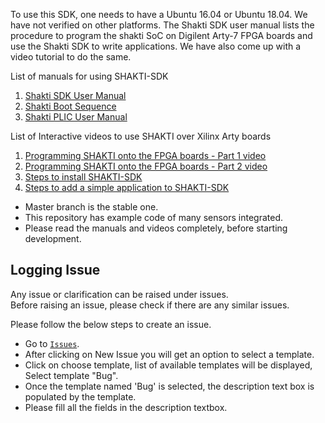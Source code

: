 To use this SDK, one needs to have a Ubuntu 16.04 or Ubuntu 18.04. We have not verified on other platforms. The Shakti SDK user manual lists the procedure to program the shakti SoC on Digilent Arty-7 FPGA boards and use the Shakti SDK to write applications. We have also come up with a video tutorial to do the same.

List of manuals for using SHAKTI-SDK

1. [Shakti SDK User Manual](http://shakti.org.in/docs/user_manual.pdf)
2. [Shakti Boot Sequence](http://shakti.org.in/docs/boot_manual.pdf)
3. [Shakti PLIC User Manual](http://shakti.org.in/docs/plic_user_manual.pdf)


List of Interactive videos to use SHAKTI over Xilinx Arty boards

1. [Programming SHAKTI onto the FPGA boards - Part 1 video](https://www.youtube.com/watch?v=cpGy9iZIrfo)
2. [Programming SHAKTI onto the FPGA boards - Part 2 video](https://www.youtube.com/watch?v=oYEvvZ-oa1g)
3. [Steps to install SHAKTI-SDK](https://www.youtube.com/watch?v=hjftmb1Ye2A&t=6s)
4. [Steps to add a simple application to SHAKTI-SDK](https://www.youtube.com/watch?v=qEoJzhBs9uI)


* Master branch is the stable one.
* This repository has example code of many sensors integrated.
* Please read the manuals and videos completely, before starting development.

## Logging Issue 

Any issue or clarification can be raised under issues. <br/>
Before raising an issue, please check if there are any similar issues.

Please follow the below steps to create an issue.

- Go to [`Issues`](https://gitlab.com/shaktiproject/software/shakti-sdk/issues).
- After clicking on New Issue you will get an option to select a template.
- Click on choose template, list of available templates will be displayed, Select template "Bug".
- Once the template named 'Bug' is selected, the description text box is populated by the template.
- Please fill all the fields in the description textbox.

